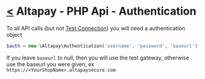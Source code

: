 [<](../index.md) Altapay - PHP Api - Authentication
================================================

To all API calls (but not [Test Connection](../test/test_connection.md)) you will need a authentication object

```php
$auth = new \Altapay\Authentication('username', 'password', 'baseurl');
```

If you leave `baseurl` to null, then you will use the test gateway, otherwise use the baseurl you were given, ex `https://<YourShopName>.altapaysecure.com`
